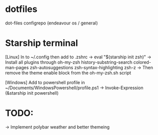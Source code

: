 # dotfiles
dot-files configrepo (endeavour os / general) 

# Starship terminal
[Linux] ln to ~/.config then add to .zshrc
-> eval "$(starship init zsh)" 
-> Install all plugins through oh-my-zsh
    history-substring-search
    colored-man-pages
    zsh-autosuggestions
    zsh-syntax-highlighting
    zsh-z
-> Then remove the theme enable block from the oh-my-zsh.sh script

[Windows] Add to powershell profile in ~/Documents/WindowsPowershell/profile.ps1
-> Invoke-Expression (&starship init powershell)

# TODO:
-> Implement polybar weather and better themeing